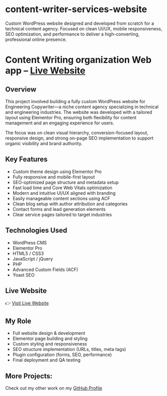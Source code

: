 # content-writer-services-website
Custom WordPress website designed and developed from scratch for a technical content agency. Focused on clean UI/UX, mobile responsiveness, SEO optimization, and performance to deliver a high-converting, professional online presence.

# Content Writing organization Web app – [Live Website](https://engineeringcopywriter.com/)

## Overview
This project involved building a fully custom WordPress website for Engineering Copywriter—a niche content agency specializing in technical and engineering industries. The website was developed with a tailored layout using Elementor Pro, ensuring both flexibility for content management and an engaging experience for users.

The focus was on clean visual hierarchy, conversion-focused layout, responsive design, and strong on-page SEO implementation to support organic visibility and brand authority.

## Key Features
- Custom theme design using Elementor Pro
- Fully responsive and mobile-first layout
- SEO-optimized page structure and metadata setup
- Fast load time and Core Web Vitals optimization
- Modern and intuitive UI/UX aligned with branding
- Easily manageable content sections using ACF
- Clean blog setup with author attribution and categories
- Contact forms and lead generation elements
- Clear service pages tailored to target industries

## Technologies Used
- WordPress CMS
- Elementor Pro
- HTML5 / CSS3
- JavaScript / jQuery
- PHP
- Advanced Custom Fields (ACF)
- Yoast SEO

## Live Website
👉 [Visit Live Website](https://engineeringcopywriter.com/)

## My Role
- Full website design & development
- Elementor page building and styling
- Custom styling and responsiveness
- SEO structure implementation (URLs, titles, meta tags)
- Plugin configuration (forms, SEO, performance)
- Final deployment and QA testing

## More Projects:
Check out my other work on my [GitHub Profile](https://github.com/saifwp)
